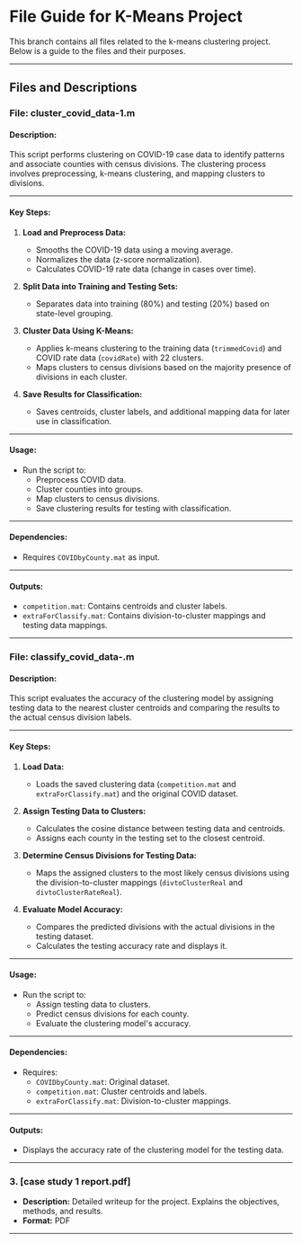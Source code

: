 # File Guide for K-Means Project

This branch contains all files related to the k-means clustering project. Below is a guide to the files and their purposes.

---

## Files and Descriptions


### **File: cluster_covid_data-1.m**

#### **Description:**
This script performs clustering on COVID-19 case data to identify patterns and associate counties with census divisions. The clustering process involves preprocessing, k-means clustering, and mapping clusters to divisions.

---

#### **Key Steps:**
1. **Load and Preprocess Data:**
   - Smooths the COVID-19 data using a moving average.
   - Normalizes the data (z-score normalization).
   - Calculates COVID-19 rate data (change in cases over time).

2. **Split Data into Training and Testing Sets:**
   - Separates data into training (80%) and testing (20%) based on state-level grouping.

3. **Cluster Data Using K-Means:**
   - Applies k-means clustering to the training data (`trimmedCovid`) and COVID rate data (`covidRate`) with 22 clusters.
   - Maps clusters to census divisions based on the majority presence of divisions in each cluster.

4. **Save Results for Classification:**
   - Saves centroids, cluster labels, and additional mapping data for later use in classification.

---

#### **Usage:**
- Run the script to:
  - Preprocess COVID data.
  - Cluster counties into groups.
  - Map clusters to census divisions.
  - Save clustering results for testing with classification.

---

#### **Dependencies:**
- Requires `COVIDbyCounty.mat` as input.

---

#### **Outputs:**
- `competition.mat`: Contains centroids and cluster labels.
- `extraForClassify.mat`: Contains division-to-cluster mappings and testing data mappings.

---

### **File: classify_covid_data-.m**

#### **Description:**
This script evaluates the accuracy of the clustering model by assigning testing data to the nearest cluster centroids and comparing the results to the actual census division labels.

---

#### **Key Steps:**
1. **Load Data:**
   - Loads the saved clustering data (`competition.mat` and `extraForClassify.mat`) and the original COVID dataset.

2. **Assign Testing Data to Clusters:**
   - Calculates the cosine distance between testing data and centroids.
   - Assigns each county in the testing set to the closest centroid.

3. **Determine Census Divisions for Testing Data:**
   - Maps the assigned clusters to the most likely census divisions using the division-to-cluster mappings (`divtoClusterReal` and `divtoClusterRateReal`).

4. **Evaluate Model Accuracy:**
   - Compares the predicted divisions with the actual divisions in the testing dataset.
   - Calculates the testing accuracy rate and displays it.

---

#### **Usage:**
- Run the script to:
  - Assign testing data to clusters.
  - Predict census divisions for each county.
  - Evaluate the clustering model's accuracy.

---

#### **Dependencies:**
- Requires:
  - `COVIDbyCounty.mat`: Original dataset.
  - `competition.mat`: Cluster centroids and labels.
  - `extraForClassify.mat`: Division-to-cluster mappings.

---

#### **Outputs:**
- Displays the accuracy rate of the clustering model for the testing data.

---

### **3. [case study 1 report.pdf]**
- **Description:** Detailed writeup for the project. Explains the objectives, methods, and results.
- **Format:** PDF

---

